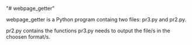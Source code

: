 "# webpage_getter" 

webpage_getter is a Python program containg two files: pr3.py and pr2.py.

pr2.py contains the functions pr3.py needs to output the file/s in the choosen format/s. 
